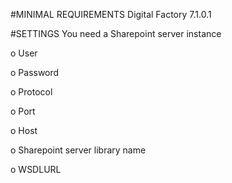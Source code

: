 #MINIMAL REQUIREMENTS
Digital Factory 7.1.0.1

#SETTINGS
You need  a Sharepoint server instance

o    User

o    Password

o    Protocol

o    Port

o    Host

o    Sharepoint server library name

o    WSDLURL


